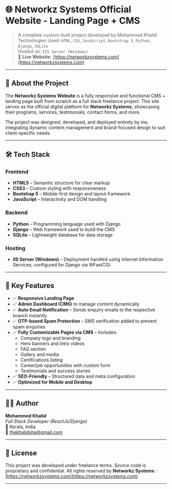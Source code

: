 
# 🌐 Networkz Systems Official Website - Landing Page + CMS

> A complete custom-built project developed by Mohammed Khalid  
> Technologies Used: `HTML`, `CSS`, `JavaScript`, `Bootstrap 5`, `Python`, `Django`, `SQLite`  
> Hosted on: `IIS Server (Windows)`  
> 🔗 **Live Website**: [https://networkzsystems.com](https://networkzsystems.com)

---

## 🚀 About the Project

The **Networkz Systems Website** is a fully responsive and functional CMS + landing page built from scratch as a full stack freelance project. This site serves as the official digital platform for **Networkz Systems**, showcasing their programs, services, testimonials, contact forms, and more.

The project was designed, developed, and deployed entirely by me, integrating dynamic content management and brand-focused design to suit client-specific needs.

---

## 🛠️ Tech Stack

### Frontend
- **HTML5** – Semantic structure for clear markup
- **CSS3** – Custom styling with responsiveness
- **Bootstrap 5** – Mobile-first design and layout framework
- **JavaScript** – Interactivity and DOM handling

### Backend
- **Python** – Programming language used with Django
- **Django** – Web framework used to build the CMS
- **SQLite** – Lightweight database for data storage

### Hosting
- **IIS Server (Windows)** – Deployment handled using Internet Information Services, configured for Django via WFastCGI.

---

## 🎯 Key Features

- ✅ **Responsive Landing Page**  
- ✅ **Admin Dashboard (CMS)** to manage content dynamically  
- ✅ **Auto Email Notification** – Sends enquiry emails to the respective branch instantly  
- ✅ **OTP-based Spam Protection** – SMS verification added to prevent spam enquiries  
- ✅ **Fully Customizable Pages via CMS** – Includes:
  - Company logo and branding
  - Hero banners and intro videos
  - FAQ section
  - Gallery and media
  - Certifications listing
  - Career/job opportunities with custom form
  - Testimonials and success stories  
- ✅ **SEO-Friendly** – Structured data and meta configuration  
- ✅ **Optimized for Mobile and Desktop**  

---

## 👨‍💻 Author

**Mohammed Khalid**  
*Full Stack Developer (ReactJs/Django)*  
📍 Kerala, India  
📧 thekhalidsha@gmail.com

---

## 📝 License

This project was developed under freelance terms. Source code is proprietary and confidential. All rights reserved by **Networkz Systems** : [https://networkzsystems.com](https://networkzsystems.com)

---